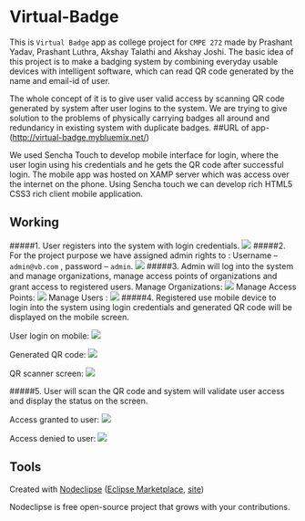 

# Virtual-Badge
This is `Virtual Badge` app as college project for `CMPE 272` made by Prashant Yadav, Prashant Luthra, Akshay Talathi and Akshay Joshi. The basic idea of this project is to make a badging system by combining everyday usable devices with intelligent software, which can read QR code generated by the name and email-id of user.

The whole concept of it is to give user valid access by scanning QR code generated by system after user logins to the system. We are trying to give solution to the problems of physically carrying badges all around and redundancy in existing system with duplicate badges.
##URL of app-
(http://virtual-badge.mybluemix.net/)

We used Sencha Touch to develop mobile interface for login, where the user login using his credentials and he gets the QR code after successful login. The mobile app was hosted on XAMP server which was access over the internet on the phone.
Using Sencha touch we can develop rich HTML5 CSS3 rich client mobile application.

## Working

#####1.	User registers into the system with login credentials.
![][drag]
#####2.	For the project purpose we have assigned admin rights to :
Username – `admin@vb.com` , password – `admin`.
![][admin]
#####3.	Admin will log into the system and manage organizations, manage access points of organizations and grant access to registered users.
Manage Organizations:
![][org]
Manage Access Points:
![][access-pt]
Manage Users : 
![][user]
#####4.	Registered use mobile device to login into the system using login credentials and generated QR code will be displayed on the mobile screen.

User login on mobile:
![][mobile-login]

Generated QR code:
![][QR]

QR scanner screen:
![][screen]

#####5.	User will scan the QR code and system will validate user access and display the status on the screen.

Access granted to user:
![][granted]

Access denied to user:
![][denied]


[drag]: https://cloud.githubusercontent.com/assets/8674941/5333858/bd24daa0-7e39-11e4-8a3f-9edde6c370b3.png
[admin]: https://cloud.githubusercontent.com/assets/8674941/5333891/e992ecd4-7e3a-11e4-8ea4-1b62c65344d4.png
[org]: https://cloud.githubusercontent.com/assets/8674941/5333893/f29f8c1a-7e3a-11e4-9199-71a980087c12.png
[user]: https://cloud.githubusercontent.com/assets/8674941/5333895/fa724d38-7e3a-11e4-861d-e7dc70cff677.png
[access-pt]: https://cloud.githubusercontent.com/assets/8674941/5333894/f5c34170-7e3a-11e4-9709-fe2315a63023.png
[mobile-login]: https://cloud.githubusercontent.com/assets/8674941/5333938/a7ef49c0-7e3b-11e4-9175-b924b9d1c836.png
[QR]: https://cloud.githubusercontent.com/assets/8674941/5333942/b4679180-7e3b-11e4-9691-ff07e3fc45a4.png
[screen]: https://cloud.githubusercontent.com/assets/8674941/5333944/be717cf4-7e3b-11e4-8d9c-dec102c1f717.png
[granted]: https://cloud.githubusercontent.com/assets/8674941/5346997/e7dc5ef8-7ed9-11e4-9638-140e65223785.png
[denied]: https://cloud.githubusercontent.com/assets/8674941/5346995/e5d37506-7ed9-11e4-9158-75b1133ded1b.png
## Tools

Created with [Nodeclipse](https://github.com/Nodeclipse/nodeclipse-1)
 ([Eclipse Marketplace](http://marketplace.eclipse.org/content/nodeclipse), [site](http://www.nodeclipse.org))   

Nodeclipse is free open-source project that grows with your contributions.

